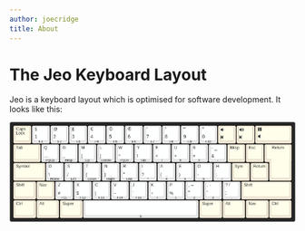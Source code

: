 ```yaml
---
author: joecridge
title: About
---
```

# The Jeo Keyboard Layout

Jeo is a keyboard layout which is optimised for software development.  It looks
like this:

![The Jeo Keyboard Layout](images/iso.png)
